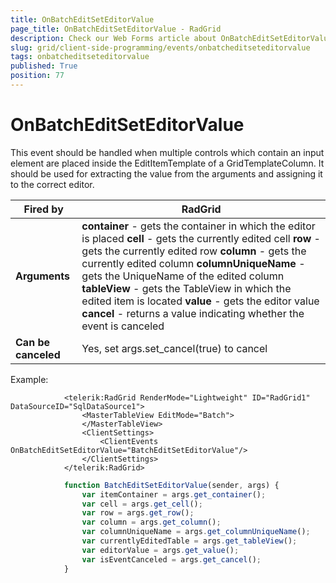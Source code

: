 ```yaml
---
title: OnBatchEditSetEditorValue
page_title: OnBatchEditSetEditorValue - RadGrid
description: Check our Web Forms article about OnBatchEditSetEditorValue.
slug: grid/client-side-programming/events/onbatcheditseteditorvalue
tags: onbatcheditseteditorvalue
published: True
position: 77
---
```


# OnBatchEditSetEditorValue




This event should be handled when multiple controls which contain an input element are placed inside the EditItemTemplate of a GridTemplateColumn. It should be used for extracting the value from the arguments and assigning it to the correct editor.


|  **Fired by**  | RadGrid |
| ------ | ------ |
| **Arguments** | **container** - gets the container in which the editor is placed **cell** - gets the currently edited cell **row** - gets the currently edited row **column** - gets the currently edited column **columnUniqueName** - gets the UniqueName of the edited column **tableView** - gets the TableView in which the edited item is located **value** - gets the editor value **cancel** - returns a value indicating whether the event is canceled|
| **Can be canceled** |Yes, set args.set_cancel(true) to cancel|

Example:

````ASP.NET
	        <telerik:RadGrid RenderMode="Lightweight" ID="RadGrid1" DataSourceID="SqlDataSource1">
	            <MasterTableView EditMode="Batch">
	            </MasterTableView>
	            <ClientSettings>
	                <ClientEvents OnBatchEditSetEditorValue="BatchEditSetEditorValue"/>
	            </ClientSettings>
	        </telerik:RadGrid>
````



````JavaScript
	        function BatchEditSetEditorValue(sender, args) {
	            var itemContainer = args.get_container();
	            var cell = args.get_cell(); 
	            var row = args.get_row();
	            var column = args.get_column(); 
	            var columnUniqueName = args.get_columnUniqueName();
	            var currentlyEditedTable = args.get_tableView();
	            var editorValue = args.get_value(); 
	            var isEventCanceled = args.get_cancel();
	        }
````


